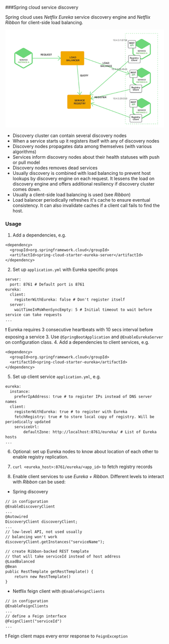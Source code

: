 ###Spring cloud service discovery

Spring cloud uses *Netflix Eureka* service discovery engine and *Netflix Ribbon* for client-side load balancing.

![example_schema](spring-cloud-files/discovery.png)

- Discovery cluster can contain several discovery nodes
- When a service starts up it registers itself with any of discovery nodes
- Discovery nodes propagates data among themselves (with various algorithms)
- Services inform discovery nodes about their health statuses with push or pull model
- Discovery nodes removes dead services
- Usually discovery is combined with load balancing to prevent host lookups by discovery engine on each request. It lessens the load on discovery engine and offers additional resiliency if discovery cluster comes down.
- Usually a client-side load balancing is used (see *Ribbon*)
- Load balancer periodically refreshes it's cache to ensure eventual consistency. It can also invalidate caches if a client call fails to find the host.

### Usage
1. Add a dependencies, e.g.
```
<dependency>
  <groupId>org.springframework.cloud</groupId>
  <artifactId>spring-cloud-starter-eureka-server</artifactId>
</dependency>
```
2. Set up `application.yml` with Eureka specific props
```
server:
  port: 8761 # Default port is 8761
eureka:
  client:
    registerWithEureka: false # Don't register itself
  server:
    waitTimeInMsWhenSyncEmpty: 5 # Initial timeout to wait before service can take requests
...
```
:exclamation: Eureka requires 3 consecutive heartbeats with 10 secs interval before exposing a service
3. Use `@SpringBootApplication` and `@EnableEurekaServer` on configuration class.
4. Add a dependencies to client services, e.g.
```
<dependency>
  <groupId>org.springframework.cloud</groupId>
  <artifactId>spring-cloud-starter-eureka</artifactId>
</dependency>
```
5. Set up client service `application.yml`, e.g.
```
eureka:
  instance:
    preferIpAddress: true # to register IPs instead of DNS server names
  client:
    registerWithEureka: true # to register with Eureka
    fetchRegistry: true # to store local copy of registry. Will be periodically updated
    serviceUrl:
        defaultZone: http://localhost:8761/eureka/ # List of Eureka hosts
...
```
6. Optional: set up Eureka nodes to know about location of each other to enable registry replication.

7. `curl <eureka_host>:8761/eureka/<app_id>` to fetch registry records

8. Enable client services to use *Eureka + Ribbon*. 
Different levels to interact with *Ribbon* can be used:
- Spring discovery
```
// in configuration
@EnableDiscoveryClient
...
@Autowired
DiscoveryClient discoveryClient;
...
// low-level API, not used usually
// balancing won't work
discoveryClient.getInstances("serviceName"); 
```
```
// create Ribbon-backed REST template
// that will take serviceId instead of host address
@LoadBalanced
@Bean
public RestTemplate getRestTemplate() {
    return new RestTemplate()
}
```
- Netflix feign client with `@EnableFeignClients`
```
// in configuration
@EnableFeignClients
...
// define a Feign interface
@FeignClient("serviceId")
...
```
:exclamation: Feign client maps every error response to `FeignException`


